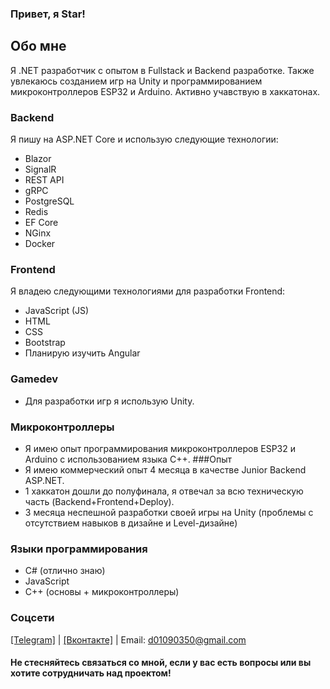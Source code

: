 ### Привет, я Star!
## Обо мне
Я .NET разработчик с опытом в Fullstack и Backend разработке. Также увлекаюсь созданием игр на Unity и программированием микроконтроллеров ESP32 и Arduino.
Активно учавствую в хаккатонах.
### Backend
Я пишу на ASP.NET Core и использую следующие технологии:
- Blazor
- SignalR
- REST API
- gRPC
- PostgreSQL
- Redis
- EF Core
- NGinx
- Docker
### Frontend
Я владею следующими технологиями для разработки Frontend:
- JavaScript (JS)
- HTML
- CSS
- Bootstrap
- Планирую изучить Angular
### Gamedev
- Для разработки игр я использую Unity.
### Микроконтроллеры
- Я имею опыт программирования микроконтроллеров ESP32 и Arduino с использованием языка C++.
###Опыт
- Я имею коммерческий опыт 4 месяца в качестве Junior Backend ASP.NET.
- 1 хаккатон дошли до полуфинала, я отвечал за всю техническую часть (Backend+Frontend+Deploy).
- 3 месяца неспешной разработки своей игры на Unity (проблемы с отсутствием навыков в дизайне и Level-дизайне)
### Языки программирования
- C# (отлично знаю)
- JavaScript
- C++ (основы + микроконтроллеры)

### Соцсети
<a href="https://t.me/Stark1Iler">[Telegram]<a/> | <a href="https://vk.com/25starkiller25">[Вконтакте]<a/> |
Email: d01090350@gmail.com

#### Не стесняйтесь связаться со мной, если у вас есть вопросы или вы хотите сотрудничать над проектом!

